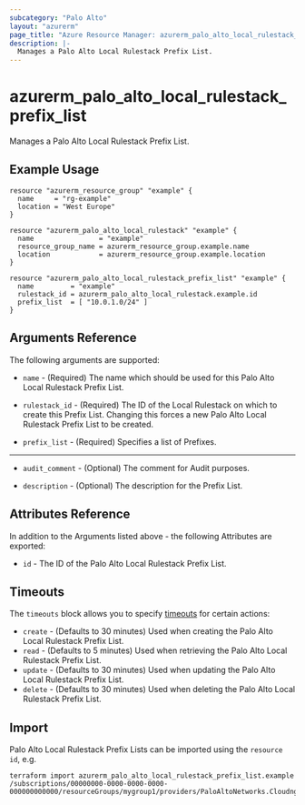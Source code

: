 ```yaml
---
subcategory: "Palo Alto"
layout: "azurerm"
page_title: "Azure Resource Manager: azurerm_palo_alto_local_rulestack_prefix_list"
description: |-
  Manages a Palo Alto Local Rulestack Prefix List.
---
```


# azurerm_palo_alto_local_rulestack_prefix_list

Manages a Palo Alto Local Rulestack Prefix List.

## Example Usage

```hcl
resource "azurerm_resource_group" "example" {
  name     = "rg-example"
  location = "West Europe"
}

resource "azurerm_palo_alto_local_rulestack" "example" {
  name                = "example"
  resource_group_name = azurerm_resource_group.example.name
  location            = azurerm_resource_group.example.location
}

resource "azurerm_palo_alto_local_rulestack_prefix_list" "example" {
  name         = "example"
  rulestack_id = azurerm_palo_alto_local_rulestack.example.id
  prefix_list  = [ "10.0.1.0/24" ]
}
```

## Arguments Reference

The following arguments are supported:

* `name` - (Required) The name which should be used for this Palo Alto Local Rulestack Prefix List.

* `rulestack_id` - (Required) The ID of the Local Rulestack on which to create this Prefix List. Changing this forces a new Palo Alto Local Rulestack Prefix List to be created.

* `prefix_list` - (Required) Specifies a list of Prefixes.

---

* `audit_comment` - (Optional) The comment for Audit purposes.

* `description` - (Optional) The description for the Prefix List.

## Attributes Reference

In addition to the Arguments listed above - the following Attributes are exported: 

* `id` - The ID of the Palo Alto Local Rulestack Prefix List.

## Timeouts

The `timeouts` block allows you to specify [timeouts](https://www.terraform.io/language/resources/syntax#operation-timeouts) for certain actions:

* `create` - (Defaults to 30 minutes) Used when creating the Palo Alto Local Rulestack Prefix List.
* `read` - (Defaults to 5 minutes) Used when retrieving the Palo Alto Local Rulestack Prefix List.
* `update` - (Defaults to 30 minutes) Used when updating the Palo Alto Local Rulestack Prefix List.
* `delete` - (Defaults to 30 minutes) Used when deleting the Palo Alto Local Rulestack Prefix List.

## Import

Palo Alto Local Rulestack Prefix Lists can be imported using the `resource id`, e.g.

```shell
terraform import azurerm_palo_alto_local_rulestack_prefix_list.example /subscriptions/00000000-0000-0000-0000-000000000000/resourceGroups/mygroup1/providers/PaloAltoNetworks.Cloudngfw/localRulestacks/myLocalRulestack/prefixLists/myFQDNList1
```